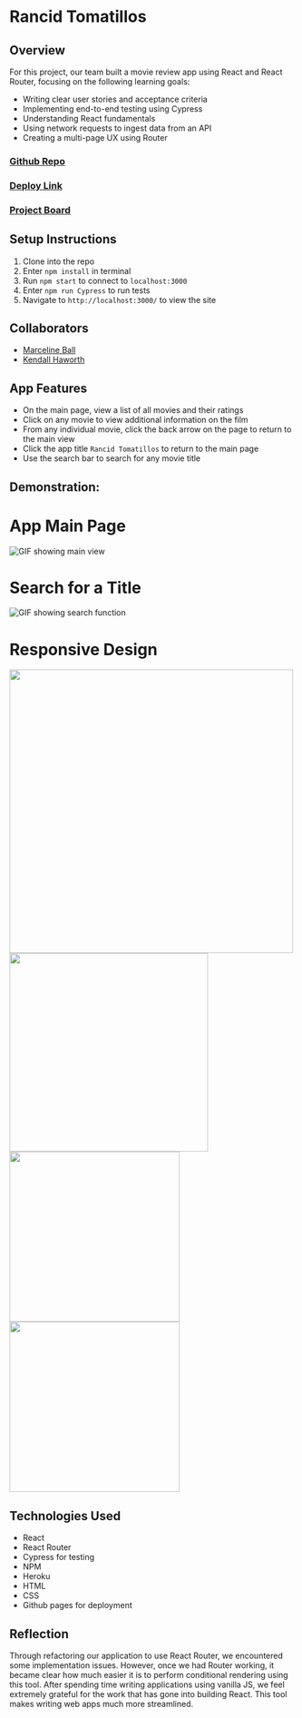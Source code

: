 # Rancid Tomatillos

## Overview

For this project, our team built a movie review app using React and React Router, focusing on the following learning goals:
- Writing clear user stories and acceptance criteria
- Implementing end-to-end testing using Cypress
- Understanding React fundamentals
- Using network requests to ingest data from an API
- Creating a multi-page UX using Router

### [Github Repo](https://github.com/MarcelineBall/rancid-tomatillos)
### [Deploy Link](https://marcelineball.github.io/rancid-tomatillos/)
### [Project Board](https://github.com/MarcelineBall/rancid-tomatillos/projects/1)

## Setup Instructions

1. Clone into the repo
2. Enter `npm install` in terminal
3. Run `npm start` to connect to `localhost:3000`
4. Enter `npm run Cypress` to run tests
5. Navigate to `http://localhost:3000/` to view the site

## Collaborators

- [Marceline Ball](https://github.com/MarcelineBall)
- [Kendall Haworth](https://github.com/kendallha)

## App Features

- On the main page, view a list of all movies and their ratings
- Click on any movie to view additional information on the film
- From any individual movie, click the back arrow on the page to return to the main view
- Click the app title `Rancid Tomatillos` to return to the main page
- Use the search bar to search for any movie title

## Demonstration:

# App Main Page

![GIF showing main view](https://media.giphy.com/media/VBVq9SmUcoIUsILEv4/giphy.gif) 

# Search for a Title

![GIF showing search function](https://media.giphy.com/media/KHz3mREp23IUrhmuaF/giphy.gif)

# Responsive Design

<img src='https://user-images.githubusercontent.com/25498241/119402432-c5d0b000-bc91-11eb-948c-bb717ae6790d.png' width='500'>
<img src='https://user-images.githubusercontent.com/25498241/119402475-d719bc80-bc91-11eb-969d-8e6bf02c1e70.png' width='350'>
<img src='https://user-images.githubusercontent.com/25498241/119402485-daad4380-bc91-11eb-9b58-ff9603b94b65.png' height='300'>
<img src='https://user-images.githubusercontent.com/25498241/119402492-dc770700-bc91-11eb-8e62-c3b75dc478dc.png' height='300'>


## Technologies Used

- React
- React Router
- Cypress for testing
- NPM
- Heroku
- HTML
- CSS
- Github pages for deployment

## Reflection

Through refactoring our application to use React Router, we encountered some implementation issues. However, once we had Router working, it became clear how much easier it is to perform conditional rendering using this tool. After spending time writing applications using vanilla JS, we feel extremely grateful for the work that has gone into building React. This tool makes writing web apps much more streamlined. 
